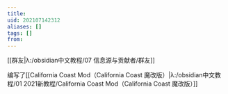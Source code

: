 ```yaml
---
title: 
uid: 202107142312
aliases: []
tags: []
from: 
---
```

[[群友|λ:/obsidian中文教程/07 信息源与贡献者/群友]]

编写了[[California Coast Mod（California Coast 魔改版）|λ:/obsidian中文教程/01 2021新教程/California Coast Mod（California Coast 魔改版）]]